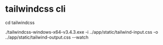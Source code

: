 # tailwindcss cli

cd tailwindcss

./tailwindcss-windows-x64-v3.4.3.exe -i ../app/static/tailwind-input.css -o ../app/static/tailwind-output.css --watch